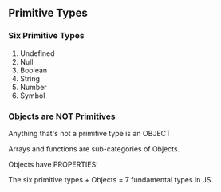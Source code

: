 ## Primitive Types 

### Six Primitive Types
1. Undefined
2. Null
3. Boolean
4. String
5. Number
6. Symbol

### Objects are NOT Primitives
Anything that's not a primitive type is an OBJECT

Arrays and functions are sub-categories of Objects.

Objects have PROPERTIES!

The six primitive types + Objects = 7 fundamental types in JS. 
